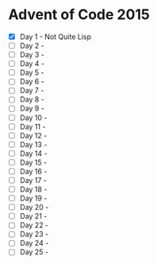 # Advent of Code 2015

- [x] Day 1  - Not Quite Lisp
- [ ] Day 2  - 
- [ ] Day 3  - 
- [ ] Day 4  - 
- [ ] Day 5  - 
- [ ] Day 6  - 
- [ ] Day 7  - 
- [ ] Day 8  - 
- [ ] Day 9  - 
- [ ] Day 10 - 
- [ ] Day 11 - 
- [ ] Day 12 - 
- [ ] Day 13 - 
- [ ] Day 14 - 
- [ ] Day 15 - 
- [ ] Day 16 - 
- [ ] Day 17 - 
- [ ] Day 18 - 
- [ ] Day 19 - 
- [ ] Day 20 - 
- [ ] Day 21 - 
- [ ] Day 22 - 
- [ ] Day 23 - 
- [ ] Day 24 - 
- [ ] Day 25 - 
